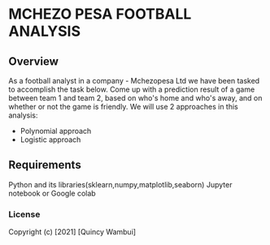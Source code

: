 # MCHEZO PESA FOOTBALL ANALYSIS
## Overview
As a football analyst in a company - Mchezopesa Ltd we have been tasked to accomplish the task below.
Come up with a prediction result of a game between team 1 and team 2, based on who's home and who's away, and on whether or not the game is friendly.
We will use 2 approaches in this analysis:
- Polynomial approach
- Logistic approach
## Requirements
Python and its libraries(sklearn,numpy,matplotlib,seaborn)
Jupyter notebook or Google colab
### License
Copyright (c) [2021] [Quincy Wambui]
